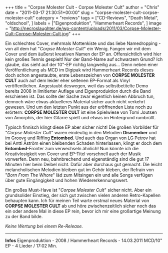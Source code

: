 +++
title = "Corpse Molester Cult - Corpse Molester Cult"
author = "Chris"
date = "2011-03-17 21:30:51+00:00"
slug = "corpse-molester-cult-corpse-molester-cult"
category = "reviews"
tags = ["CD-Reviews", "Death Metal", "oldschool", ]
labels = ["Eigenproduktion", "Hammerheart Records", ]
image = "http://necroslaughter.de/wp-content/uploads/2011/03/Corpse-Molester-Cult-Corpse-Molester-Cult.jpg"
+++

Ein schlechtes Cover, mehrmals Mottenkiste und das liebe Namedropping - von all dem hat "_Corpse Molester Cult_" ein Wenig. Fangen wir mit dem Cover und dem äußerst kreativen Namen der EP an. Offensichtlich wird hier kein großes Tennis gespielt! Nur der Band-Name auf schwarzem Grund? Ich glaube, das sieht auf der 10"-EP richtig langweilig aus... Denn neben einer Veröffentlichung als MCD im Digipak wird Hammerheart Records dieses doch schon angestaubte, erste Lebenszeichen von **CORPSE MOLESTER CULT** auch auf dem leider eher seltenen EP-Format als Vinyl veröffentlichen. Angestaubt deswegen, weil das selbstbetitelte Demo bereits 2008 in limitierter Auflage und Eigenproduktion durch die Band erschienen ist. Das sollte der Sache zwar eigentlich keinen Abbruch tun, dennoch wäre etwas aktuelleres Material sicher auch nicht verkehrt gewesen.
Und um den letzten Punkt aus der eröffnenden Liste noch zu erörtern: **CORPSE MOLESTER CULT** ist eine Spielwiese von Tomi Joutsen von Amorphis, der hier Gitarre spielt und etwas im Hintergrund rumbrüllt.

Typisch finnisch klingt diese EP aber sicher nicht! Die großen Vorbilder für "_Corpse Molester Cult_" waren eindeutig in den Melodien **Dismember** und im Groove und Riffing **Entombed**. Und auch das Organ von LG Petrov hat bei Antti Åström einen bleibenden Schaden hinterlassen, klingt er doch dem **Entombed**-Fronter zum verwechseln ähnlich!
Nun könnte ich die Kreativlosigkeit von Cover und EP-Titel vorschnell auch der Musik vorwerfen. Denn neu, bahnbrechend und eigenständig sind die gut 17 Minuten hier beim Deibel nicht. Dafür aber durchaus gut gemacht. Die leicht melancholischen Melodien bleiben gut im Gehör kleben, der Refrain von "_Born From The Whore_" läd zum Mitsingen ein und alle Songs verfügen über gute Eingängigkeit und hohen Wiedererkennungswert.

Ein großes Must-Have ist "_Corpse Molester Cult_" sicher nicht. Aber ein grundsolider Einstieg, der sich gut zwischen vielen anderen Retro-Kapellen behaupten kann. Ich für meinen Teil warte erstmal neues Material von **CORPSE MOLESTER CULT** ab und höre zwischenzeitlich sicher noch das ein oder andere Mal in diese EP rein, bevor ich mir eine großartige Meinung zu der Band bilde.

_Keine Wertung bei einem Re-Release._



---
**Infos**
Eigenproduktion - 2008 / Hammerheart Records - 14.03.2011
MCD/10" EP - 4 Lieder / 17:02 Min.
